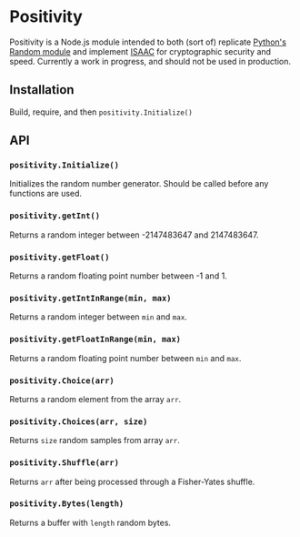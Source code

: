 # Positivity
Positivity is a Node.js module intended to both (sort of) replicate [Python's Random module](https://docs.python.org/3/library/random.html) and implement [ISAAC](http://burtleburtle.net/bob/rand/isaacafa.html) for cryptographic security and speed. Currently a work in progress, and should not be used in production.

## Installation
Build, require, and then `positivity.Initialize()`

## API

### `positivity.Initialize()`
Initializes the random number generator. Should be called before any functions are used.

### `positivity.getInt()`
Returns a random integer between -2147483647 and 2147483647.

### `positivity.getFloat()`
Returns a random floating point number between -1 and 1.

### `positivity.getIntInRange(min, max)`
Returns a random integer between `min` and `max`.

### `positivity.getFloatInRange(min, max)`
Returns a random floating point number between `min` and `max`.

### `positivity.Choice(arr)`
Returns a random element from the array `arr`.

### `positivity.Choices(arr, size)`
Returns `size` random samples from array `arr`.

### `positivity.Shuffle(arr)`
Returns `arr` after being processed through a Fisher-Yates shuffle.

### `positivity.Bytes(length)`
Returns a buffer with `length` random bytes.
